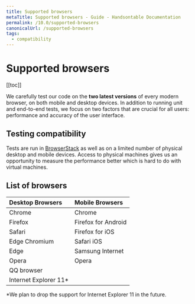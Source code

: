 ```yaml
---
title: Supported browsers
metaTitle: Supported browsers - Guide - Handsontable Documentation
permalink: /10.0/supported-browsers
canonicalUrl: /supported-browsers
tags:
  - compatibility
---
```


# Supported browsers

[[toc]]

We carefully test our code on the **two latest versions** of every modern browser, on both mobile and desktop devices. In addition to running unit and end-to-end tests, we focus on two factors that are crucial for all users: performance and accuracy of the user interface.

## Testing compatibility

Tests are run in [BrowserStack](https://www.browserstack.com/) as well as on a limited number of physical desktop and mobile devices. Access to physical machines gives us an opportunity to measure the performance better which is hard to do with virtual machines.

## List of browsers

| Desktop Browsers      | Mobile Browsers     |
| :-------------------- | :------------------ |
| Chrome                | Chrome              |
| Firefox               | Firefox for Android |
| Safari                | Firefox for iOS     |
| Edge Chromium         | Safari iOS          |
| Edge                  | Samsung Internet    |
| Opera                 | Opera               |
| QQ browser            |                     |
| Internet Explorer 11* |                     |

*We plan to drop the support for Internet Explorer 11 in the future.
